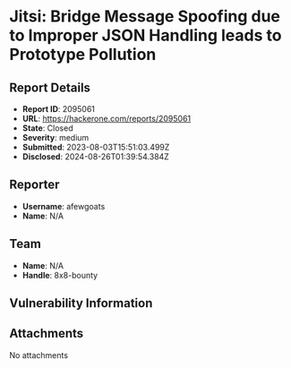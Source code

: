 # Jitsi: Bridge Message Spoofing due to Improper JSON Handling leads to Prototype Pollution

## Report Details
- **Report ID**: 2095061
- **URL**: https://hackerone.com/reports/2095061
- **State**: Closed
- **Severity**: medium
- **Submitted**: 2023-08-03T15:51:03.499Z
- **Disclosed**: 2024-08-26T01:39:54.384Z

## Reporter
- **Username**: afewgoats
- **Name**: N/A

## Team
- **Name**: N/A
- **Handle**: 8x8-bounty

## Vulnerability Information


## Attachments
No attachments
